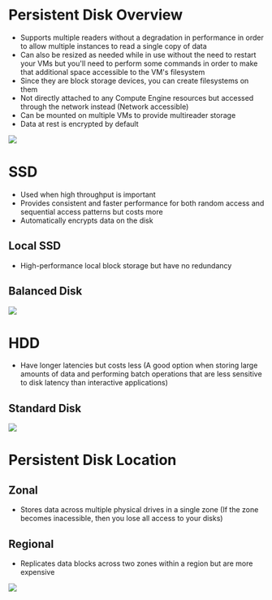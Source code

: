 # Persistent Disk Overview

* Supports multiple readers without a degradation in performance in order to allow multiple instances to read a single copy of data
* Can also be resized as needed while in use without the need to restart your VMs but you'll need to perform some commands in order to make that additional space accessible to the VM's filesystem
* Since they are block storage devices, you can create filesystems on them
* Not directly attached to any Compute Engine resources but accessed through the network instead (Network accessible)
* Can be mounted on multiple VMs to provide multireader storage
* Data at rest is encrypted by default

![](https://github.com/JonmarCorpuz/SecondBrain/blob/main/Assets/Whitespace.png)

# SSD 

* Used when high throughput is important
* Provides consistent and faster performance for both random access and sequential access patterns but costs more
* Automatically encrypts data on the disk

## Local SSD

* High-performance local block storage but have no redundancy

## Balanced Disk

![](https://github.com/JonmarCorpuz/SecondBrain/blob/main/Assets/Whitespace.png)

# HDD 

* Have longer latencies but costs less (A good option when storing large amounts of data and performing batch operations that are less sensitive to disk latency than interactive applications)

## Standard Disk

![](https://github.com/JonmarCorpuz/SecondBrain/blob/main/Assets/Whitespace.png)

# Persistent Disk Location

## Zonal

* Stores data across multiple physical drives in a single zone (If the zone becomes inacessible, then you lose all access to your disks)

## Regional

* Replicates data blocks across two zones within a region but are more expensive 

![](https://github.com/JonmarCorpuz/SecondBrain/blob/main/Assets/Whitespace.png)


